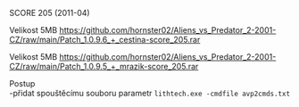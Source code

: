 SCORE 205 (2011-04)

Velikost 5MB https://github.com/hornster02/Aliens_vs_Predator_2-2001-CZ/raw/main/Patch_1.0.9.6_+_cestina-score_205.rar

Velikost 5MB https://github.com/hornster02/Aliens_vs_Predator_2-2001-CZ/raw/main/Patch_1.0.9.5_+_mrazik-score_205.rar

Postup
<br/>
-přidat spouštěcímu souboru parametr ```lithtech.exe -cmdfile avp2cmds.txt```
